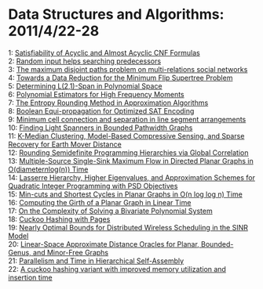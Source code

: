 # Data Structures and Algorithms: 2011/4/22-28  
1: [Satisfiability of Acyclic and Almost Acyclic CNF Formulas](https://doi.org/10.48550/arXiv.1104.4279)  
2: [Random input helps searching predecessors](https://doi.org/10.48550/arXiv.1104.4353)  
3: [The maximum disjoint paths problem on multi-relations social networks](https://doi.org/10.48550/arXiv.1104.4370)  
4: [Towards a Data Reduction for the Minimum Flip Supertree Problem](https://doi.org/10.48550/arXiv.1104.4471)  
5: [Determining L(2,1)-Span in Polynomial Space](https://doi.org/10.48550/arXiv.1104.4506)  
6: [Polynomial Estimators for High Frequency Moments](https://doi.org/10.48550/arXiv.1104.4552)  
7: [The Entropy Rounding Method in Approximation Algorithms](https://doi.org/10.48550/arXiv.1104.4597)  
8: [Boolean Equi-propagation for Optimized SAT Encoding](https://doi.org/10.48550/arXiv.1104.4617)  
9: [Minimum cell connection and separation in line segment arrangements](https://doi.org/10.48550/arXiv.1104.4618)  
10: [Finding Light Spanners in Bounded Pathwidth Graphs](https://doi.org/10.48550/arXiv.1104.4669)  
11: [K-Median Clustering, Model-Based Compressive Sensing, and Sparse  Recovery for Earth Mover Distance](https://doi.org/10.48550/arXiv.1104.4674)  
12: [Rounding Semidefinite Programming Hierarchies via Global Correlation](https://doi.org/10.48550/arXiv.1104.4680)  
13: [Multiple-Source Single-Sink Maximum Flow in Directed Planar Graphs in  O(diameter*n*log(n)) Time](https://doi.org/10.48550/arXiv.1104.4728)  
14: [Lasserre Hierarchy, Higher Eigenvalues, and Approximation Schemes for  Quadratic Integer Programming with PSD Objectives](https://doi.org/10.48550/arXiv.1104.4746)  
15: [Min-cuts and Shortest Cycles in Planar Graphs in O(n log log n) Time](https://doi.org/10.48550/arXiv.1104.4890)  
16: [Computing the Girth of a Planar Graph in Linear Time](https://doi.org/10.48550/arXiv.1104.4892)  
17: [On the Complexity of Solving a Bivariate Polynomial System](https://doi.org/10.48550/arXiv.1104.4954)  
18: [Cuckoo Hashing with Pages](https://doi.org/10.48550/arXiv.1104.5111)  
19: [Nearly Optimal Bounds for Distributed Wireless Scheduling in the SINR  Model](https://doi.org/10.48550/arXiv.1104.5200)  
20: [Linear-Space Approximate Distance Oracles for Planar, Bounded-Genus, and  Minor-Free Graphs](https://doi.org/10.48550/arXiv.1104.5214)  
21: [Parallelism and Time in Hierarchical Self-Assembly](https://doi.org/10.48550/arXiv.1104.5226)  
22: [A cuckoo hashing variant with improved memory utilization and insertion  time](https://doi.org/10.48550/arXiv.1104.5400)  